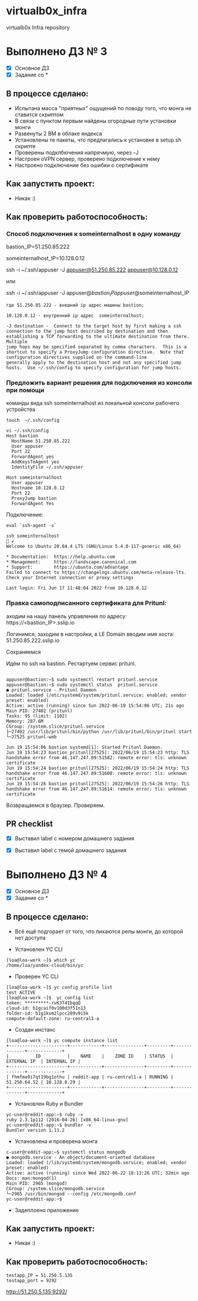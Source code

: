 # virtualb0x_infra
virtualb0x Infra repository

# Выполнено ДЗ № 3

 - [X] Основное ДЗ
 - [X] Задание со *

## В процессе сделано:
 - Испытана масса "приятных" ощущений по поводу того, что монга не ставится скриптом
 - В связи с пунктом первым найдены огородные пути установки монги
 - Развенуты 2 ВМ в облаке яндекса
 - Установлены те пакеты, что предлагались к установке в setup.sh скрипте
 - Проверены подклбючения напрячмую, через -J
 - Настроен oVPN сервер, проверено подключение к нему
 - Настроено подключение без ошибки о сертификате

## Как запустить проект:
 - Никак :)

## Как проверить работоспособность:
### Cпособ подключения к someinternalhost в одну команду


bastion_IP=51.250.85.222

someinternalhost_IP=10.128.0.12


ssh -i ~/.ssh/appuser -J appuser@51.250.85.222 appuser@10.128.0.12

или

ssh -i ~/.ssh/appuser -J appuser@$bastion_IP appuser@$someinternalhost_IP

    где 51.250.85.222 - внешний ip адрес машины bastion;

    10.128.0.12 - внутренний ip адрес  someinternalhost;

    -J destination -  Connect to the target host by first making a ssh connection to the jump host described by destination and then establishing a TCP forwarding to the ultimate destination from there.  Multiple
    jump hops may be specified separated by comma characters.  This is a shortcut to specify a ProxyJump configuration directive.  Note that configuration directives supplied on the command-line
    generally apply to the destination host and not any specified jump hosts.  Use ~/.ssh/config to specify configuration for jump hosts.

  ### Предложить вариант решения для подключения из консоли при помощи
  команды вида ssh someinternalhost из локальной консоли рабочего
  устройства

  ```
  touch  ~/.ssh/config

  vi ~/.ssh/config                                                                                                                         
  Host bastion
    HostName 51.250.85.222
    User appuser
    Port 22
    ForwardAgent yes
    AddKeysToAgent yes
    IdentityFile ~/.ssh/appuser

  Host someinternalhost
    User appuser
    Hostname 10.128.0.12
    Port 22
    ProxyJump bastion
    ForwardAgent Yes
  ```

Подключение:
```
eval `ssh-agent -s`

ssh someinternalhost                                                                                                                                             ✔
Welcome to Ubuntu 20.04.4 LTS (GNU/Linux 5.4.0-117-generic x86_64)

* Documentation:  https://help.ubuntu.com
* Management:     https://landscape.canonical.com
* Support:        https://ubuntu.com/advantage
Failed to connect to https://changelogs.ubuntu.com/meta-release-lts. Check your Internet connection or proxy settings

Last login: Fri Jun 17 11:48:04 2022 from 10.128.0.12

```

 ### Правка самоподписанного сертификата для Pritunl:

аходим на нашу панель управления по адресу: https://<bastion_IP>.sslip.io

 Логинимся, заходим в настройки, в LE Domain вводим имя хоста: 51.250.85.222.sslip.io

 Сохраняемся

 Идём по ssh на bastion. Рестартуем сервис pritunl.
 ```

 appuser@bastion:~$ sudo systemctl restart pritunl.service
 appuser@bastion:~$ sudo systemctl status  pritunl.service
 ● pritunl.service - Pritunl Daemon
 Loaded: loaded (/etc/systemd/system/pritunl.service; enabled; vendor preset: enabled)
 Active: active (running) since Sun 2022-06-19 15:54:06 UTC; 21s ago
 Main PID: 27402 (pritunl)
 Tasks: 95 (limit: 1102)
 Memory: 287.6M
 CGroup: /system.slice/pritunl.service
 ├─27402 /usr/lib/pritunl/bin/python /usr/lib/pritunl/bin/pritunl start
 └─27525 pritunl-web

 Jun 19 15:54:06 bastion systemd[1]: Started Pritunl Daemon.
 Jun 19 15:54:23 bastion pritunl[27525]: 2022/06/19 15:54:23 http: TLS handshake error from 46.147.247.89:51582: remote error: tls: unknown certificate
 Jun 19 15:54:24 bastion pritunl[27525]: 2022/06/19 15:54:24 http: TLS handshake error from 46.147.247.89:51600: remote error: tls: unknown certificate
 Jun 19 15:54:26 bastion pritunl[27525]: 2022/06/19 15:54:26 http: TLS handshake error from 46.147.247.89:51614: remote error: tls: unknown certificate

 ```

 Возвращаемся в браузер. Проверяем.

## PR checklist
 - [x] Выставил label с номером домашнего задания
 - [x] Выставил label с темой домашнего задания



 # Выполнено ДЗ № 4

  - [X] Основное ДЗ
  - [X] Задание со *

 ## В процессе сделано:
 - Всё ещё подгорает от того, что пихаются репы монги, до которой нет доступа

 - Установлен YC CLI
 ```
 [loa@loa-work ~]$ which yc
/home/loa/yandex-cloud/bin/yc
 ```
 - Проверен YC CLI
```
[loa@loa-work ~]$ yc config profile list
test ACTIVE
[loa@loa-work ~]$  yc config list
token: *********-rvKJT4IbqqQ
cloud-id: b1gcaif0v100d3f51n13
folder-id: b1g1kvm2lpcc289v9i5k
compute-default-zone: ru-central1-a
```

- Создан инстанс

```
[loa@loa-work ~]$ yc compute instance list
+----------------------+------------+---------------+---------+--------------+-------------+
|          ID          |    NAME    |    ZONE ID    | STATUS  | EXTERNAL IP  | INTERNAL IP |
+----------------------+------------+---------------+---------+--------------+-------------+
| fhmfma9i7qt19bg1othu | reddit-app | ru-central1-a | RUNNING | 51.250.64.52 | 10.128.0.29 |
+----------------------+------------+---------------+---------+--------------+-------------+
```
- Установлен Ruby и Bundler
```
yc-user@reddit-app:~$ ruby -v
ruby 2.3.1p112 (2016-04-26) [x86_64-linux-gnu]
yc-user@reddit-app:~$ bundler -v
Bundler version 1.11.2
```
- Установлена и проверена монга
```
c-user@reddit-app:~$ systemctl status mongodb
● mongodb.service - An object/document-oriented database
Loaded: loaded (/lib/systemd/system/mongodb.service; enabled; vendor preset: enabled)
Active: active (running) since Wed 2022-06-22 18:13:26 UTC; 32min ago
Docs: man:mongod(1)
Main PID: 2965 (mongod)
CGroup: /system.slice/mongodb.service
└─2965 /usr/bin/mongod --config /etc/mongodb.conf
yc-user@reddit-app:~$
```
- Задеплоено приложение

 ## Как запустить проект:
  - Никак :)

 ## Как проверить работоспособность:

```
testapp_IP = 51.250.5.135
testapp_port = 9292
```
 
 http://51.250.5.135:9292/

